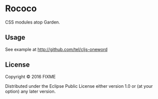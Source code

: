 # Rococo

CSS modules atop Garden.

## Usage

See example at http://github.com/tel/cljs-oneword

## License

Copyright © 2016 FIXME

Distributed under the Eclipse Public License either version 1.0 or (at
your option) any later version.
